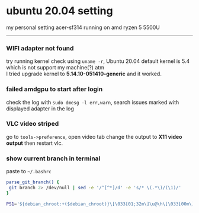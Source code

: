 # ubuntu 20.04 setting
my personal setting acer-sf314 running on amd ryzen 5 5500U

___
### WIFI adapter not found
try running kernel check using ```uname -r```, Ubuntu 20.04 default kernel is 5.4 which is not support my machine(?) atm
<br />I tried upgrade kernel to **5.14.10-051410-generic** and it worked.

### failed amdgpu to start after login
check the log with ```sudo dmesg -l err,warn```, search issues marked with displayed adapter in the log

### VLC video striped
go to ```tools->preference```, open video tab change the output to **X11 video output** then restart vlc.

### show current branch in terminal
paste to ```~/.bashrc```
```bash
parse_git_branch() {
 git branch 2> /dev/null | sed -e '/^[^*]/d' -e 's/* \(.*\)/(\1)/'
}

PS1='${debian_chroot:+($debian_chroot)}\[\033[01;32m\]\u@\h\[\033[00m\]:\[\033[01;34m\]\w\[\033[33m\]$(parse_git_branch)\[\033[00m\] \$ '
```
